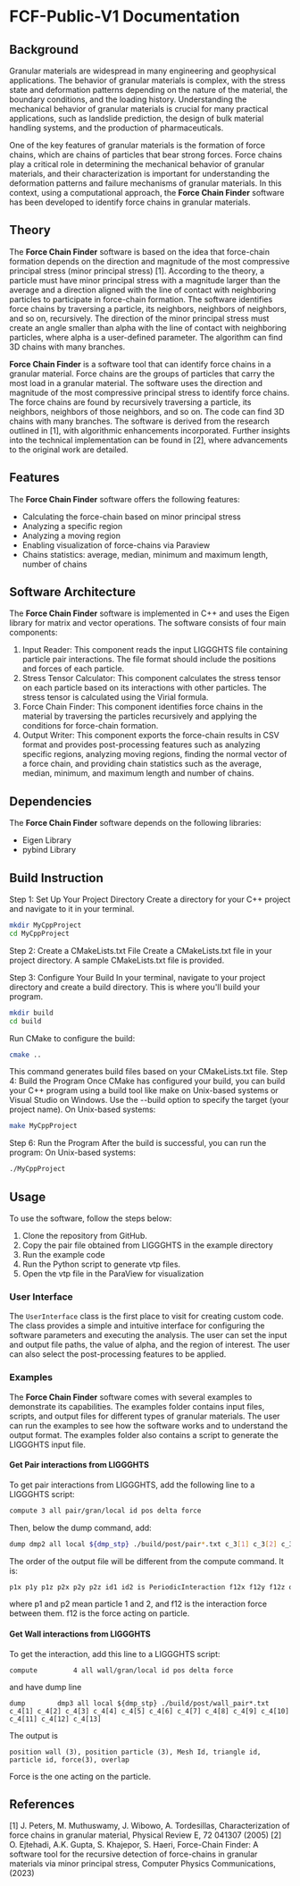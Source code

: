 
# FCF-Public-V1 Documentation
## Background
Granular materials are widespread in many engineering and geophysical applications. The behavior of granular materials is complex, with the stress state and deformation patterns depending on the nature of the material, the boundary conditions, and the loading history. Understanding the mechanical behavior of granular materials is crucial for many practical applications, such as landslide prediction, the design of bulk material handling systems, and the production of pharmaceuticals.

One of the key features of granular materials is the formation of force chains, which are chains of particles that bear strong forces. Force chains play a critical role in determining the mechanical behavior of granular materials, and their characterization is important for understanding the deformation patterns and failure mechanisms of granular materials. In this context, using a computational approach, the **Force Chain Finder** software has been developed to identify force chains in granular materials.

## Theory
The **Force Chain Finder** software is based on the idea that force-chain formation depends on the direction and magnitude of the most compressive principal stress (minor principal stress) [1]. According to the theory, a particle must have minor principal stress with a magnitude larger than the average and a direction aligned with the line of contact with neighboring particles to participate in force-chain formation. The software identifies force chains by traversing a particle, its neighbors, neighbors of neighbors, and so on, recursively. The direction of the minor principal stress must create an angle smaller than alpha with the line of contact with neighboring particles, where alpha is a user-defined parameter. The algorithm can find 3D chains with many branches.

**Force Chain Finder** is a software tool that can identify force chains in a granular material. Force chains are the groups of particles that carry the most load in a granular material. The software uses the direction and magnitude of the most compressive principal stress to identify force chains. The force chains are found by recursively traversing a particle, its neighbors, neighbors of those neighbors, and so on. The code can find 3D chains with many branches. The software is derived from the research outlined in [1], with algorithmic enhancements incorporated. Further insights into the technical implementation can be found in [2], where advancements to the original work are detailed.

## Features
The **Force Chain Finder** software offers the following features:
- Calculating the force-chain based on minor principal stress
- Analyzing a specific region
- Analyzing a moving region
- Enabling visualization of force-chains via Paraview
- Chains statistics: average, median, minimum and maximum length, number of chains

## Software Architecture
The **Force Chain Finder** software is implemented in C++ and uses the Eigen library for matrix and vector operations. The software consists of four main components:
1. Input Reader: This component reads the input LIGGGHTS file containing particle pair interactions. The file format should include the positions and forces of each particle.
2. Stress Tensor Calculator: This component calculates the stress tensor on each particle based on its interactions with other particles. The stress tensor is calculated using the Virial formula.
3. Force Chain Finder: This component identifies force chains in the material by traversing the particles recursively and applying the conditions for force-chain formation.
4. Output Writer: This component exports the force-chain results in CSV format and provides post-processing features such as analyzing specific regions, analyzing moving regions, finding the normal vector of a force chain, and providing chain statistics such as the average, median, minimum, and maximum length and number of chains.

## Dependencies
The **Force Chain Finder** software depends on the following libraries:
- Eigen Library
- pybind Library

## Build Instruction
Step 1: Set Up Your Project Directory
Create a directory for your C++ project and navigate to it in your terminal.
```bash
mkdir MyCppProject
cd MyCppProject
```
Step 2: Create a CMakeLists.txt File
Create a CMakeLists.txt file in your project directory. A sample CMakeLists.txt file is provided. 

Step 3: Configure Your Build
In your terminal, navigate to your project directory and create a build directory. This is where you'll build your program.
```bash
mkdir build
cd build
```
Run CMake to configure the build:

```bash
cmake ..
```

This command generates build files based on your CMakeLists.txt file.
Step 4: Build the Program
Once CMake has configured your build, you can build your C++ program using a build tool like make on Unix-based systems or Visual Studio on Windows. Use the --build option to specify the target (your project name).
On Unix-based systems:
```bash
make MyCppProject
```
Step 6: Run the Program
After the build is successful, you can run the program:
On Unix-based systems:
```bash
./MyCppProject
```
## Usage
To use the software, follow the steps below:
1. Clone the repository from GitHub.
2. Copy the pair file obtained from LIGGGHTS in the example directory
3. Run the example code
6. Run the Python script to generate vtp files.
7. Open the vtp file in the ParaView for visualization

### User Interface
The `UserInterface` class is the first place to visit for creating custom code. The class provides a simple and intuitive interface for configuring the software parameters and executing the analysis. The user can set the input and output file paths, the value of alpha, and the region of interest. The user can also select the post-processing features to be applied.

### Examples
The **Force Chain Finder** software comes with several examples to demonstrate its capabilities. The examples folder contains input files, scripts, and output files for different types of granular materials. The user can run the examples to see how the software works and to understand the output format. The examples folder also contains a script to generate the LIGGGHTS input file.

#### Get Pair interactions from LIGGGHTS
To get pair interactions from LIGGGHTS, add the following line to a LIGGGHTS script:
```bash
compute 3 all pair/gran/local id pos delta force
```
Then, below the dump command, add:
```bash
dump dmp2 all local ${dmp_stp} ./build/post/pair*.txt c_3[1] c_3[2] c_3[3] c_3[4] c_3[5] c_3[6] c_3[7] c_3[8] c_3[9] c_3[10] c_3[11] c_3[12] c_3[13]
```
The order of the output file will be different from the compute command. It is:
```bash
p1x p1y p1z p2x p2y p2z id1 id2 is PeriodicInteraction f12x f12y f12z overlap
```
where p1 and p2 mean particle 1 and 2, and f12 is the interaction force between them. f12 is the force acting on particle.

#### Get Wall interactions from LIGGGHTS
To get the interaction, add this line to a LIGGGHTS script:

```
compute         4 all wall/gran/local id pos delta force
```

and have dump line 

```
dump		dmp3 all local ${dmp_stp} ./build/post/wall_pair*.txt c_4[1] c_4[2] c_4[3] c_4[4] c_4[5] c_4[6] c_4[7] c_4[8] c_4[9] c_4[10] c_4[11] c_4[12] c_4[13]
```

The output is 

```
position wall (3), position particle (3), Mesh Id, triangle id, particle id, force(3), overlap
```
Force is the one acting on the particle.

## References
[1] J. Peters, M. Muthuswamy, J. Wibowo, A. Tordesillas, Characterization of force chains in granular material, Physical Review E, 72  041307 (2005)
[2] O. Ejtehadi, A.K. Gupta, S. Khajepor, S. Haeri, Force-Chain Finder: A software tool for the recursive detection of force-chains in granular materials via minor principal stress, Computer Physics Communications,   (2023)
